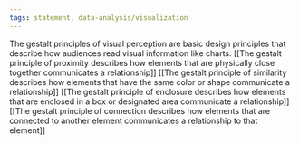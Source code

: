 ```yaml
---
tags: statement, data-analysis/visualization
---
```

The gestalt principles of visual perception are basic design principles that describe how audiences read visual information like charts. [[The gestalt principle of proximity describes how elements that are physically close together communicates a relationship]] [[The gestalt principle of similarity describes how elements that have the same color or shape communicate a relationship]] [[The gestalt principle of enclosure describes how elements that are enclosed in a box or designated area communicate a relationship]] [[The gestalt principle of connection describes how elements that are connected to another element communicates a relationship to that element]]
